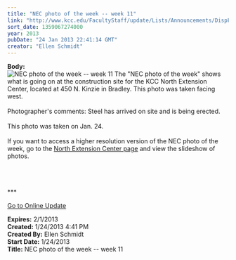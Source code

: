 ```yaml
---
title: "NEC photo of the week -- week 11"
link: "http://www.kcc.edu/FacultyStaff/update/Lists/Announcements/DispForm.aspx?ID=971"
sort_date: 1359067274000
year: 2013
pubDate: "24 Jan 2013 22:41:14 GMT"
creator: "Ellen Schmidt"
---
```


<div><b>Body:</b> <div class="ExternalClass5A3DFC78AB65417DA9EB781D4AC1681A">
<div><img alt="NEC photo of the week -- week 11" src="/SiteCollectionImages/NEC-01-24-13.JPG" /> The &quot;NEC photo of the week&quot; shows what is going on at the construction site for the KCC North Extension Center, located at 450 N. Kinzie in Bradley. This photo was taken facing west.<br /> <br />Photographer's comments: Steel has arrived on site and is being erected. 
<div> </div>
<div>This photo was taken on Jan. 24.</div>
<div> </div>
<div>If you want to access a higher resolution version of the NEC photo of the week, go to the <a href="/Community/Collegeinfo/collegelocations/Pages/nec.aspx">North Extension Center page</a> and view the slideshow of photos.  </div>
<div> </div>
<div> </div>
<div>
<div>
<div>
<div>
<div> </div>
<div>
<p>***</p>
<p><a href="/FacultyStaff/update/Pages/dailyupdate.aspx">Go to Online Update</a></p></div></div></div></div></div></div></div></div>
<div><b>Expires:</b> 2/1/2013</div>
<div><b>Created:</b> 1/24/2013 4:41 PM</div>
<div><b>Created By:</b> Ellen Schmidt</div>
<div><b>Start Date:</b> 1/24/2013</div>
<div><b>Title:</b> NEC photo of the week -- week 11</div>
